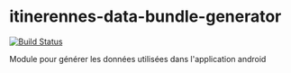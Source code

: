 itinerennes-data-bundle-generator
=================================

[![Build Status](https://travis-ci.org/dudie/itinerennes-data-bundle-generator.svg?branch=master)](https://travis-ci.org/dudie/itinerennes-data-bundle-generator)

Module pour générer les données utilisées dans l'application android
